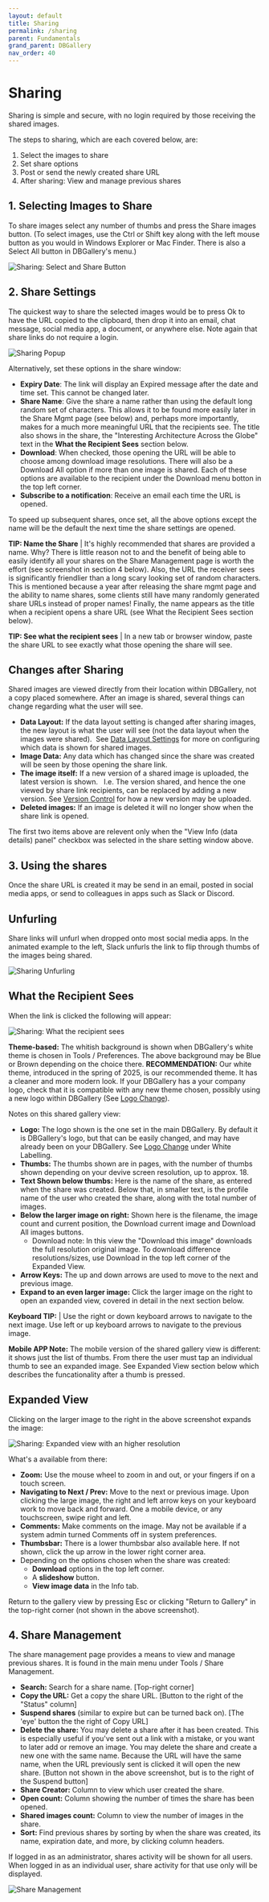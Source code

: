 ```yaml
---
layout: default
title: Sharing
permalink: /sharing
parent: Fundamentals
grand_parent: DBGallery
nav_order: 40
---
```


# Sharing

Sharing is simple and secure, with no login required by those receiving the shared images.

The steps to sharing, which are each covered below, are:
1. Select the images to share
2. Set share options
3. Post or send the newly created share URL 
4. After sharing: View and manage previous shares

## 1. Selecting Images to Share 
To share images select any number of thumbs and press the Share images button. (To select images, use the Ctrl or Shift key along with the left mouse button as you would in Windows Explorer or Mac Finder.  There is also a Select All button in DBGallery's menu.)

![Sharing: Select and Share Button](/assets/Share-Button.webp)

## 2. Share Settings
The quickest way to share the selected images would be to press Ok to have the URL copied to the clipboard, then drop it into an email, chat message, social media app, a document, or anywhere else. Note again that share links do not require a login.

![Sharing Popup](/assets/Share-Dialog.webp)

Alternatively, set these options in the share window:
- **Expiry Date**: The link will display an Expired message after the date and time set. This cannot be changed later.
- **Share Name**: Give the share a name rather than using the default long random set of characters.  This allows it to be found more easily later in the Share Mgmt page (see below) and, perhaps more importantly, makes for a much more meaningful URL that the recipients see. The title also shows in the share, the "Interesting Architecture Across the Globe" text in the **What the Recipient Sees** section below.
- **Download**: When checked, those opening the URL will be able to choose among download image resolutions.  There will also be a Download All option if more than one image is shared.  Each of these options are available to the recipient under the Download menu botton in the top left corner.
- **Subscribe to a notification**: Receive an email each time the URL is opened.

To speed up subsequent shares, once set, all the above options except the name will be the default the next time the share settings are opened.

**TIP: Name the Share** | It's highly recommended that shares are provided a name. Why? There is little reason not to and the benefit of being able to easily identify all your shares on the Share Management page is worth the effort (see screenshot in section 4 below).  Also, the URL the receiver sees is significantly friendlier than a long scary looking set of random characters.  This is mentioned because a year after releasing the share mgmt page and the ability to name shares, some clients still have many randomly generated share URLs instead of proper names!  Finally, the name appears as the title when a recipient opens a share URL (see What the Recipient Sees section below).

**TIP: See what the recipient sees** | In a new tab or browser window, paste the share URL to see exactly what those opening the share will see. 

## Changes after Sharing
Shared images are viewed directly from their location within DBGallery, not a copy placed somewhere. After an image is shared, several things can change regarding what the user will see.

- **Data Layout:** If the data layout setting is changed after sharing images, the new layout is what the user will see (not the data layout when the images were shared).  See <a href="/datalayoutsettings">Data Layout Settings</a> for more on configuring which data is shown for shared images.
- **Image Data:** Any data which has changed since the share was created will be seen by those opening the share link.
- **The image itself:** If a new version of a shared image is uploaded, the latest version is shown.   I.e. The version shared, and hence the one viewed by share link recipients, can be replaced by adding a new version.  See <a href="/versioning">Version Control</a> for how a new version may be uploaded.
- **Deleted images:** If an image is deleted it will no longer show when the share link is opened. 

The first two items above are relevent only when the "View Info (data details) panel" checkbox was selected in the share setting window above.

## 3. Using the shares
Once the share URL is created it may be send in an email, posted in social media apps, or send to colleagues in apps such as Slack or Discord. 

## Unfurling

Share links will unfurl when dropped onto most social media apps.  In the animated example to the left, Slack unfurls the link to flip through thumbs of the images being shared.

![Sharing Unfurling](/assets/Share-Unfurling.gif)

## What the Recipient Sees

When the link is clicked the following will appear:

![Sharing: What the recipient sees](/assets/ShareGallery.jpg)

**Theme-based:** The whitish background is shown when DBGallery's white theme is chosen in Tools / Preferences.  The above background may be Blue or Brown depending on the choice there.  **RECOMMENDATION:** Our white theme, introduced in the spring of 2025, is our recommended theme. It has a cleaner and more modern look. If your DBGallery has a your company logo, check that it is compatible with any new theme chosen, possibly using a new logo within DBGallery (See <a href="/white-labelling#logo-change">Logo Change</a>).

Notes on this shared gallery view:
- **Logo:** The logo shown is the one set in the main DBGallery. By default it is DBGallery's logo, but that can be easily changed, and may have already been on your DBGallery.  See <a href="/white-labelling#logo-change">Logo Change</a> under White Labelling.
- **Thumbs:** The thumbs shown are in pages, with the number of thumbs shown depending on your devive screen resolution, up to approx. 18.
- **Text Shown below thumbs:** Here is the name of the share, as entered when the share was created. Below that, in smaller text, is the profile name of the user who created the share, along with the total number of images.
- **Below the larger image on right:** Shown here is the filename, the image count and current position, the Download current image and Download All images buttons.
    - Download note: In this view the "Download this image" downloads the full resolution original image. To download difference resolutions/sizes, use Download in the top left corner of the Expanded View.
- **Arrow Keys:** The up and down arrows are used to move to the next and previous image. 
- **Expand to an even larger image:** Click the larger image on the right to open an expanded view, covered in detail in the next section below.

**Keyboard TIP:** | Use the right or down keyboard arrows to navigate to the next image.  Use left or up keyboard arrows to navigate to the previous image.

**Mobile APP Note:**
The mobile version of the shared gallery view is different: it shows just the list of thumbs.  From there the user must tap an individual thumb to see an expanded image. See Expanded View section below which describes the funcationality after a thumb is pressed.

## Expanded View
Clicking on the larger image to the right in the above screenshot expands the image: 

![Sharing: Expanded view with an higher resolution](/assets/Share-Result.webp)

What's a available from there:
- **Zoom:** Use the mouse wheel to zoom in and out, or your fingers if on a touch screen.
- **Navigating to Next / Prev:** Move to the next or previous image.  Upon clicking the large image, the right and left arrow keys on your keyboard work to move back and forward. One a mobile device, or any touchscreen, swipe right and left. 
- **Comments:** Make comments on the image.  May not be available if a system admin turned Comments off in system preferences.
- **Thumbsbar:** There is a lower thumbsbar also available here.  If not shown, click the up arrow in the lower right corner area.
- Depending on the options chosen when the share was created:
    - **Download** options in the top left corner.
    - A **slideshow** button.
    - **View image data** in the Info tab.

Return to the gallery view by pressing Esc or clicking "Return to Gallery" in the top-right corner (not shown in the above screenshot).


## 4. Share Management
The share management page provides a means to view and manage previous shares.  It is found in the main menu under Tools / Share Management.

- **Search:** Search for a share name. [Top-right corner]
- **Copy the URL:** Get a copy the share URL. [Button to the right of the "Status" column]
- **Suspend shares** (similar to expire but can be turned back on). [The 'eye' button the the right of Copy URL]
- **Delete the share:** You may delete a share after it has been created. This is especially useful if you've sent out a link with a mistake, or you want to later add or remove an image. You may delete the share and create a new one with the same name. Because the URL will have the same name, when the URL previously sent is clicked it will open the new share. [Button not shown in the above screenshot, but is to the right of the Suspend button]
- **Share Creator:** Column to view which user created the share.
- **Open count:** Column showing the number of times the share has been opened.
- **Shared images count:** Column to view the number of images in the share.
- **Sort:** Find previous shares by sorting by when the share was created, its name, expiration date, and more, by clicking column headers.

If logged in as an administrator, shares activity will be shown for all users. When logged in as an individual user, share activity for that use only will be displayed.

![Share Management](/assets/Share-Management.png)

